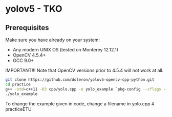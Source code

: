 # yolov5 - TKO 

## Prerequisites

Make sure you have already on your system:

- Any modern UNIX OS (tested on Monterey 12.12.1)
- OpenCV 4.5.4+
- GCC 9.0+ 

IMPORTANT!!! Note that OpenCV versions prior to 4.5.4 will not work at all.


```bash
git clone https://github.com/doleron/yolov5-opencv-cpp-python.git
cd practice
g++ -std=c++11 -O3 cpp/yolo.cpp -o yolo_example `pkg-config --cflags --libs opencv4`
./yolo_example
```

To change the example given in code, change a filename in yolo.cpp # practiceETU
